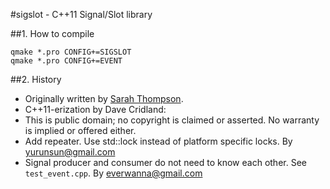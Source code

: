 #sigslot - C++11 Signal/Slot library

##1. How to compile

	qmake *.pro CONFIG+=SIGSLOT
	qmake *.pro CONFIG+=EVENT

##2. History

+ Originally written by [Sarah Thompson](http://sigslot.sourceforge.net/).
+ C++11-erization by Dave Cridland:
+ This is public domain; no copyright is claimed or asserted. No warranty is implied or offered either.
+ Add repeater. Use std::lock instead of platform specific locks. By yurunsun@gmail.com
+ Signal producer and consumer do not need to know each other. See `test_event.cpp`. By everwanna@gmail.com

